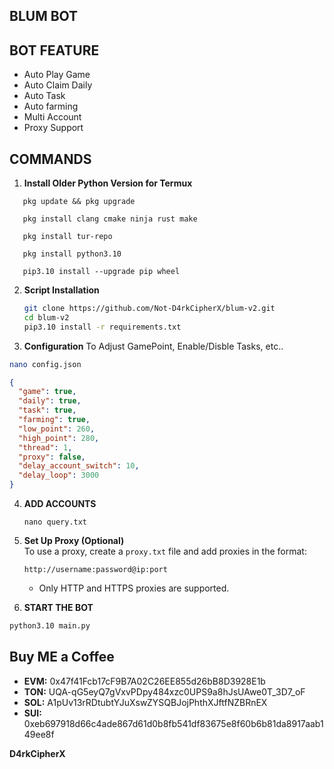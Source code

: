 ## BLUM BOT

## BOT FEATURE

- Auto Play Game
- Auto Claim Daily
- Auto Task
- Auto farming
- Multi Account
- Proxy Support

## COMMANDS
1. **Install Older Python Version for Termux**
```
   pkg update && pkg upgrade
```
```
   pkg install clang cmake ninja rust make
```
```
   pkg install tur-repo
```
```
   pkg install python3.10
```
```
   pip3.10 install --upgrade pip wheel
```
2. **Script Installation**
   ```bash
   git clone https://github.com/Not-D4rkCipherX/blum-v2.git
   cd blum-v2
   pip3.10 install -r requirements.txt
   ```
3. **Configuration**
To Adjust GamePoint, Enable/Disble Tasks, etc..
```bash
nano config.json
```
```json
{
  "game": true,
  "daily": true,
  "task": true,
  "farming": true,
  "low_point": 260,
  "high_point": 280,
  "thread": 1,
  "proxy": false,
  "delay_account_switch": 10,
  "delay_loop": 3000
}
```
4. **ADD ACCOUNTS**
   ```
   nano query.txt
   ```
   
5. **Set Up Proxy (Optional)**  
   To use a proxy, create a `proxy.txt` file and add proxies in the format:

   ```
   http://username:password@ip:port
   ```

   - Only HTTP and HTTPS proxies are supported.
   
6. **START THE BOT**
```bash
python3.10 main.py
```
## Buy ME a Coffee

- **EVM:** 0x47f41Fcb17cF9B7A02C26EE855d26bB8D3928E1b
- **TON:** UQA-qG5eyQ7gVxvPDpy484xzc0UPS9a8hJsUAwe0T_3D7_oF
- **SOL:** A1pUv13rRDtubtYJuXswZYSQBJojPhthXJftfNZBRnEX
- **SUI:** 0xeb697918d66c4ade867d61d0b8fb541df83675e8f60b6b81da8917aab149ee8f

**D4rkCipherX**
